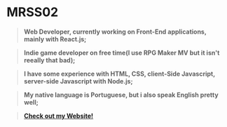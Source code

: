 # MRSS02

> **Web Developer, currently working on Front-End applications, mainly with React.js;** 

> **Indie game developer on free time(I use RPG Maker MV but it isn't reeally that bad);**

> **I have some experience with HTML, CSS, client-Side Javascript, server-side Javascript with Node.js;** 

> **My native language is Portuguese, but i also speak English pretty well;**

> **<a href="https://starmain.dev">Check out my Website!</a>**
